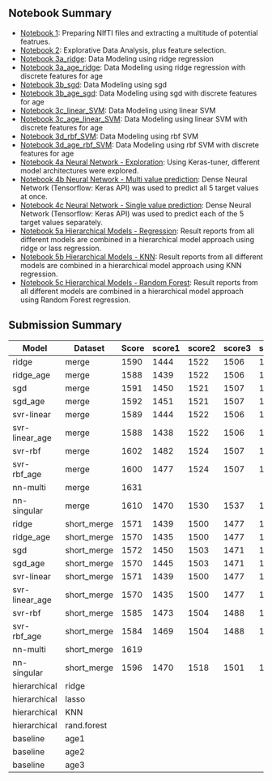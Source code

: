 ## Notebook Summary

- [Notebook 1](https://nbviewer.jupyter.org/github/miykael/kaggle_trends_challenge/blob/master/01_preparation_nifti.ipynb): Preparing NIfTI files and extracting a multitude of potential featrues.
- [Notebook 2](https://nbviewer.jupyter.org/github/miykael/kaggle_trends_challenge/blob/master/02_data_exploration.ipynb): Explorative Data Analysis, plus feature selection.
- [Notebook 3a_ridge](https://nbviewer.jupyter.org/github/miykael/kaggle_trends_challenge/blob/master/03a_model_linear_regression_ridge.ipynb): Data Modeling using ridge regression
- [Notebook 3a_age_ridge](https://nbviewer.jupyter.org/github/miykael/kaggle_trends_challenge/blob/master/03a_model_linear_regression_ridge-age.ipynb): Data Modeling using ridge regression with discrete features for age
- [Notebook 3b_sgd](https://nbviewer.jupyter.org/github/miykael/kaggle_trends_challenge/blob/master/03b_model_linear_regression_sgd.ipynb): Data Modeling using sgd
- [Notebook 3b_age_sgd](https://nbviewer.jupyter.org/github/miykael/kaggle_trends_challenge/blob/master/03b_model_linear_regression_sgd-age.ipynb): Data Modeling using sgd with discrete features for age
- [Notebook 3c_linear_SVM](https://nbviewer.jupyter.org/github/miykael/kaggle_trends_challenge/blob/master/03c_model_linear_regression_svr-linear-age.ipynb): Data Modeling using linear SVM
- [Notebook 3c_age_linear_SVM](https://nbviewer.jupyter.org/github/miykael/kaggle_trends_challenge/blob/master/03c_model_linear_regression_svr-linear-age.ipynb): Data Modeling using linear SVM with discrete features for age
- [Notebook 3d_rbf_SVM](https://nbviewer.jupyter.org/github/miykael/kaggle_trends_challenge/blob/master/03d_model_linear_regression_svr-rbf.ipynb): Data Modeling using rbf SVM
- [Notebook 3d_age_rbf_SVM](https://nbviewer.jupyter.org/github/miykael/kaggle_trends_challenge/blob/master/03d_model_linear_regression_svr-rbf-age.ipynb): Data Modeling using rbf SVM with discrete features for age
- [Notebook 4a Neural Network - Exploration](https://nbviewer.jupyter.org/github/miykael/kaggle_trends_challenge/blob/master/04a_model_nonlinear_NN_multi-hp_exploration.ipynb): Using Keras-tuner, different model architectures were explored.
- [Notebook 4b Neural Network - Multi value prediction](https://nbviewer.jupyter.org/github/miykael/kaggle_trends_challenge/blob/master/04b_model_nonlinear_NN_multi.ipynb): Dense Neural Network (Tensorflow: Keras API) was used to predict all 5 target values at once.
- [Notebook 4c Neural Network - Single value prediction](https://nbviewer.jupyter.org/github/miykael/kaggle_trends_challenge/blob/master/04c_model_nonlinear_NN_singular.ipynb): Dense Neural Network (Tensorflow: Keras API) was used to predict each of the 5 target values separately.
- [Notebook 5a Hierarchical Models - Regression](https://nbviewer.jupyter.org/github/miykael/kaggle_trends_challenge/blob/master/05_hierarchical_models_a_regression.ipynb): Result reports from all different models are combined in a hierarchical model approach using ridge or lass regression.
- [Notebook 5b Hierarchical Models - KNN](https://nbviewer.jupyter.org/github/miykael/kaggle_trends_challenge/blob/master/05_hierarchical_models_b_knn.ipynb): Result reports from all different models are combined in a hierarchical model approach using KNN regression.
- [Notebook 5c Hierarchical Models - Random Forest](https://nbviewer.jupyter.org/github/miykael/kaggle_trends_challenge/blob/master/05_hierarchical_models_c_random_forest.ipynb): Result reports from all different models are combined in a hierarchical model approach using Random Forest regression.

## Submission Summary

| Model          | Dataset     | Score | score1 | score2 | score3 | score4 | score5 | ScoreKaggle |
|----------------|-------------|-------|--------|--------|--------|--------|--------|-------------|
| ridge          | merge       | 1590  |   1444 |   1522 |   1506 |   1820 |   1759 |         160 |
| ridge_age      | merge       | 1588  |   1439 |   1522 |   1506 |   1820 |   1759 |         160 |
| sgd            | merge       | 1591  |   1450 |   1521 |   1507 |   1819 |   1762 |         161 |
| sgd_age        | merge       | 1592  |   1451 |   1521 |   1507 |   1819 |   1762 |         160 |
| svr-linear     | merge       | 1589  |   1444 |   1522 |   1506 |   1820 |   1759 |         160 |
| svr-linear_age | merge       | 1588  |   1438 |   1522 |   1506 |   1820 |   1759 |         160 |
| svr-rbf        | merge       | 1602  |   1482 |   1524 |   1507 |   1820 |   1762 |         161 |
| svr-rbf_age    | merge       | 1600  |   1477 |   1524 |   1507 |   1820 |   1762 |         161 |
| nn-multi       | merge       | 1631  |        |        |        |        |        |         164 |
| nn-singular    | merge       | 1610  |   1470 |   1530 |   1537 |   1832 |   1779 |         163 |
| ridge          | short_merge | 1571  |   1439 |   1500 |   1477 |   1799 |   1733 |         161 |
| ridge_age      | short_merge | 1570  |   1435 |   1500 |   1477 |   1799 |   1733 |         161 |
| sgd            | short_merge | 1572  |   1450 |   1503 |   1471 |   1787 |   1734 |         161 |
| sgd_age        | short_merge | 1570  |   1445 |   1503 |   1471 |   1787 |   1734 |             |
| svr-linear     | short_merge | 1571  |   1439 |   1500 |   1477 |   1799 |   1733 |         161 |
| svr-linear_age | short_merge | 1570  |   1435 |   1500 |   1477 |   1799 |   1733 |             |
| svr-rbf        | short_merge | 1585  |   1473 |   1504 |   1488 |   1798 |   1741 |         161 |
| svr-rbf_age    | short_merge | 1584  |   1469 |   1504 |   1488 |   1798 |   1741 |             |
| nn-multi       | short_merge | 1619  |        |        |        |        |        |         165 |
| nn-singular    | short_merge | 1596  |   1470 |   1518 |   1501 |   1819 |   1760 |             |
| hierarchical   | ridge       |       |        |        |        |        |        |             |
| hierarchical   | lasso       |       |        |        |        |        |        |         171 |
| hierarchical   | KNN         |       |        |        |        |        |        |         168 |
| hierarchical   | rand.forest |       |        |        |        |        |        |             |
| baseline       | age1        |       |        |        |        |        |        |             |
| baseline       | age2        |       |        |        |        |        |        |             |
| baseline       | age3        |       |        |        |        |        |        |             |
